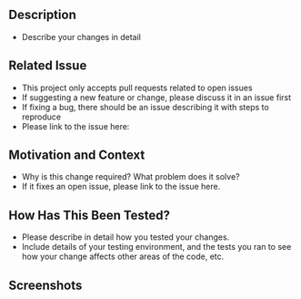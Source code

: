 ## Description
- Describe your changes in detail

## Related Issue
- This project only accepts pull requests related to open issues 
 - If suggesting a new feature or change, please discuss it in an issue first 
 - If fixing a bug, there should be an issue describing it with steps to reproduce 
 - Please link to the issue here: 

## Motivation and Context
- Why is this change required? What problem does it solve? 
- If it fixes an open issue, please link to the issue here. 

## How Has This Been Tested?
- Please describe in detail how you tested your changes.
- Include details of your testing environment, and the tests you ran to see how your change affects other areas of the code, etc.

## Screenshots